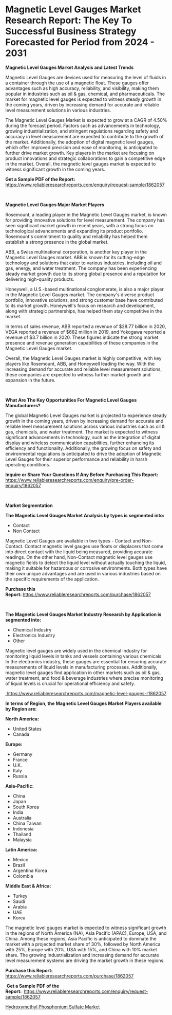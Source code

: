 <p><h1>Magnetic Level Gauges Market Research Report: The Key To Successful Business Strategy Forecasted for Period from 2024 - 2031</h1></p><p><strong>Magnetic Level Gauges Market Analysis and Latest Trends</strong></p>
<p><p>Magnetic Level Gauges are devices used for measuring the level of fluids in a container through the use of a magnetic float. These gauges offer advantages such as high accuracy, reliability, and visibility, making them popular in industries such as oil & gas, chemical, and pharmaceuticals. The market for magnetic level gauges is expected to witness steady growth in the coming years, driven by increasing demand for accurate and reliable level measurement solutions in various industries. </p><p>The Magnetic Level Gauges Market is expected to grow at a CAGR of 4.50% during the forecast period. Factors such as advancements in technology, growing industrialization, and stringent regulations regarding safety and accuracy in level measurement are expected to contribute to the growth of the market. Additionally, the adoption of digital magnetic level gauges, which offer improved precision and ease of monitoring, is anticipated to further drive market growth. Key players in the market are focusing on product innovations and strategic collaborations to gain a competitive edge in the market. Overall, the magnetic level gauges market is expected to witness significant growth in the coming years.</p></p>
<p><strong>Get a Sample PDF of the Report:&nbsp;</strong> <a href="https://www.reliableresearchreports.com/enquiry/request-sample/1862057">https://www.reliableresearchreports.com/enquiry/request-sample/1862057</a></p>
<p>&nbsp;</p>
<p><strong>Magnetic Level Gauges Major Market Players</strong></p>
<p><p>Rosemount, a leading player in the Magnetic Level Gauges market, is known for providing innovative solutions for level measurement. The company has seen significant market growth in recent years, with a strong focus on technological advancements and expanding its product portfolio. Rosemount's commitment to quality and reliability has helped them establish a strong presence in the global market.</p><p>ABB, a Swiss multinational corporation, is another key player in the Magnetic Level Gauges market. ABB is known for its cutting-edge technology and solutions that cater to various industries, including oil and gas, energy, and water treatment. The company has been experiencing steady market growth due to its strong global presence and a reputation for delivering high-quality products.</p><p>Honeywell, a U.S.-based multinational conglomerate, is also a major player in the Magnetic Level Gauges market. The company's diverse product portfolio, innovative solutions, and strong customer base have contributed to its market growth. Honeywell's focus on research and development, along with strategic partnerships, has helped them stay competitive in the market.</p><p>In terms of sales revenue, ABB reported a revenue of $28.77 billion in 2020, VEGA reported a revenue of $682 million in 2019, and Yokogawa reported a revenue of $3.7 billion in 2020. These figures indicate the strong market presence and revenue generation capabilities of these companies in the Magnetic Level Gauges market.</p><p>Overall, the Magnetic Level Gauges market is highly competitive, with key players like Rosemount, ABB, and Honeywell leading the way. With the increasing demand for accurate and reliable level measurement solutions, these companies are expected to witness further market growth and expansion in the future.</p></p>
<p>&nbsp;</p>
<p><strong>What Are The Key Opportunities For Magnetic Level Gauges Manufacturers?</strong></p>
<p><p>The global Magnetic Level Gauges market is projected to experience steady growth in the coming years, driven by increasing demand for accurate and reliable level measurement solutions across various industries such as oil & gas, chemicals, and water treatment. The market is expected to witness significant advancements in technology, such as the integration of digital display and wireless communication capabilities, further enhancing its efficiency and functionality. Additionally, the growing focus on safety and environmental regulations is anticipated to drive the adoption of Magnetic Level Gauges for their superior performance and reliability in harsh operating conditions.</p></p>
<p><strong>Inquire or Share Your Questions If Any Before Purchasing This Report:</strong> <a href="https://www.reliableresearchreports.com/enquiry/pre-order-enquiry/1862057">https://www.reliableresearchreports.com/enquiry/pre-order-enquiry/1862057</a></p>
<p>&nbsp;</p>
<p><strong>Market Segmentation</strong></p>
<p><strong>The Magnetic Level Gauges Market Analysis by types is segmented into:</strong></p>
<p><ul><li>Contact</li><li>Non Contact</li></ul></p>
<p><p>Magnetic Level Gauges are available in two types - Contact and Non-Contact. Contact magnetic level gauges use floats or displacers that come into direct contact with the liquid being measured, providing accurate readings. On the other hand, Non-Contact magnetic level gauges use magnetic fields to detect the liquid level without actually touching the liquid, making it suitable for hazardous or corrosive environments. Both types have their own unique advantages and are used in various industries based on the specific requirements of the application.</p></p>
<p><strong>Purchase this Report:&nbsp;</strong><a href="https://www.reliableresearchreports.com/purchase/1862057">https://www.reliableresearchreports.com/purchase/1862057</a></p>
<p>&nbsp;</p>
<p><strong>The Magnetic Level Gauges Market Industry Research by Application is segmented into:</strong></p>
<p><ul><li>Chemical Industry</li><li>Electronics Industry</li><li>Other</li></ul></p>
<p><p>Magnetic level gauges are widely used in the chemical industry for monitoring liquid levels in tanks and vessels containing various chemicals. In the electronics industry, these gauges are essential for ensuring accurate measurements of liquid levels in manufacturing processes. Additionally, magnetic level gauges find application in other markets such as oil & gas, water treatment, and food & beverage industries where precise monitoring of liquid levels is crucial for operational efficiency and safety.</p></p>
<p><a href="https://www.reliableresearchreports.com/magnetic-level-gauges-r1862057">&nbsp;https://www.reliableresearchreports.com/magnetic-level-gauges-r1862057</a></p>
<p><strong>In terms of Region, the Magnetic Level Gauges Market Players available by Region are:</strong></p>
<p>
    <p> <strong> North America: </strong>
        <ul>
            <li>United States</li>
            <li>Canada</li>
        </ul>
        </p> 
    <p> <strong> Europe: </strong>
        <ul>
            <li>Germany</li>
            <li>France</li>
            <li>U.K.</li>
            <li>Italy</li>
            <li>Russia</li>
        </ul>
        </p> 
    <p> <strong> Asia-Pacific: </strong>
        <ul>
            <li>China</li>
            <li>Japan</li>
            <li>South Korea</li>
            <li>India</li>
            <li>Australia</li>
            <li>China Taiwan</li>
            <li>Indonesia</li>
            <li>Thailand</li>
            <li>Malaysia</li>
        </ul>
        </p> 
    <p> <strong> Latin America: </strong>
        <ul>
            <li>Mexico</li>
            <li>Brazil</li>
            <li>Argentina Korea</li>
            <li>Colombia</li>
        </ul>
        </p> 
    <p> <strong> Middle East & Africa: </strong>
        <ul>
            <li>Turkey</li>
            <li>Saudi</li>
            <li>Arabia</li>
            <li>UAE</li>
            <li>Korea</li>
        </ul>
    </p>
    </p>
<p><p>The magnetic level gauges market is expected to witness significant growth in the regions of North America (NA), Asia Pacific (APAC), Europe, USA, and China. Among these regions, Asia Pacific is anticipated to dominate the market with a projected market share of 30%, followed by North America with 25%, Europe with 20%, USA with 15%, and China with 10% market share. The growing industrialization and increasing demand for accurate level measurement systems are driving the market growth in these regions.</p></p>
<p><strong>Purchase this Report: </strong><a href="https://www.reliableresearchreports.com/purchase/1862057">https://www.reliableresearchreports.com/purchase/1862057</a></p>
<p>&nbsp;<strong>Get a Sample PDF of the Report:&nbsp;&nbsp;</strong><a href="https://www.reliableresearchreports.com/enquiry/request-sample/1862057">https://www.reliableresearchreports.com/enquiry/request-sample/1862057</a></p>
<p><strong></strong></p>
<p><p><a href="https://angry-finch-aaf.notion.site/Hydroxymethyl-Phosphonium-Sulfate-Market-with-the-goal-of-estimating-the-market-size-and-future-grow-c91c906cb5ae4a2c90b0576a6299236a">Hydroxymethyl Phosphonium Sulfate Market</a></p></p>